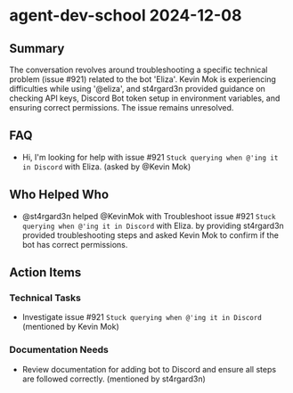 # agent-dev-school 2024-12-08

## Summary

The conversation revolves around troubleshooting a specific technical problem (issue #921) related to the bot 'Eliza'. Kevin Mok is experiencing difficulties while using '@eliza', and st4rgard3n provided guidance on checking API keys, Discord Bot token setup in environment variables, and ensuring correct permissions. The issue remains unresolved.

## FAQ

- Hi, I'm looking for help with issue #921 `Stuck querying when @'ing it in Discord` with Eliza. (asked by @Kevin Mok)

## Who Helped Who

- @st4rgard3n helped @KevinMok with Troubleshoot issue #921 `Stuck querying when @'ing it in Discord` with Eliza. by providing st4rgard3n provided troubleshooting steps and asked Kevin Mok to confirm if the bot has correct permissions.

## Action Items

### Technical Tasks

- Investigate issue #921 `Stuck querying when @'ing it in Discord` (mentioned by Kevin Mok)

### Documentation Needs

- Review documentation for adding bot to Discord and ensure all steps are followed correctly. (mentioned by st4rgard3n)
